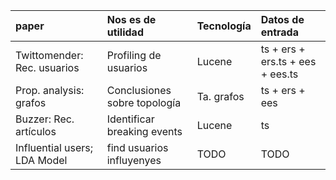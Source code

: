 | paper                       | Nos es de utilidad          | Tecnología | Datos de entrada                 |
|:-----------------------     |:----------------------      |:---------- |:----------------                 |
| Twittomender: Rec. usuarios | Profiling de usuarios       | Lucene     | ts + ers + ers.ts + ees + ees.ts |
| Prop. analysis: grafos      | Conclusiones sobre topología| Ta. grafos | ts + ers + ees                   |
| Buzzer: Rec. artículos      | Identificar breaking events | Lucene     | ts                               |
| Influential users; LDA Model| find usuarios influyenyes   | TODO       | TODO                             |
